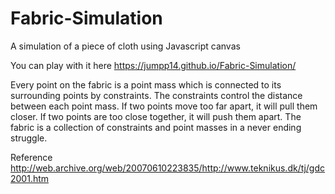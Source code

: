 # Fabric-Simulation
A simulation of a piece of cloth using Javascript canvas <br>

You can play with it here https://jumpp14.github.io/Fabric-Simulation/ <br>
  
Every point on the fabric is a point mass which is connected to its surrounding points by constraints. The constraints control the distance between each point mass. If two points move too far apart, it will pull them closer. If two points are too close together, it will push them apart. The fabric is a collection of constraints and point masses in a never ending struggle.<br>

Reference http://web.archive.org/web/20070610223835/http://www.teknikus.dk/tj/gdc2001.htm <br>
